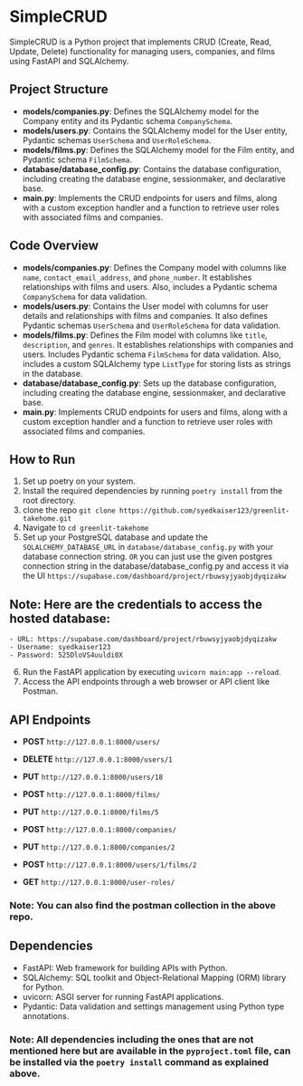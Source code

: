# SimpleCRUD

SimpleCRUD is a Python project that implements CRUD (Create, Read, Update, Delete) functionality for managing users, companies, and films using FastAPI and SQLAlchemy.

## Project Structure

- **models/companies.py**: Defines the SQLAlchemy model for the Company entity and its Pydantic schema `CompanySchema`.
- **models/users.py**: Contains the SQLAlchemy model for the User entity, Pydantic schemas `UserSchema` and `UserRoleSchema`.
- **models/films.py**: Defines the SQLAlchemy model for the Film entity, and Pydantic schema `FilmSchema`.
- **database/database_config.py**: Contains the database configuration, including creating the database engine, sessionmaker, and declarative base.
- **main.py**: Implements the CRUD endpoints for users and films, along with a custom exception handler and a function to retrieve user roles with associated films and companies.

## Code Overview

- **models/companies.py**: Defines the Company model with columns like `name`, `contact_email_address`, and `phone_number`. It establishes relationships with films and users. Also, includes a Pydantic schema `CompanySchema` for data validation.
- **models/users.py**: Contains the User model with columns for user details and relationships with films and companies. It also defines Pydantic schemas `UserSchema` and `UserRoleSchema` for data validation.
- **models/films.py**: Defines the Film model with columns like `title`, `description`, and `genres`. It establishes relationships with companies and users. Includes Pydantic schema `FilmSchema` for data validation. Also, includes a custom SQLAlchemy type `ListType` for storing lists as strings in the database.
- **database/database_config.py**: Sets up the database configuration, including creating the database engine, sessionmaker, and declarative base.
- **main.py**: Implements CRUD endpoints for users and films, along with a custom exception handler and a function to retrieve user roles with associated films and companies.

## How to Run
1. Set up poetry on your system.
2. Install the required dependencies by running `poetry install` from the root directory.
3. clone the repo ```git clone https://github.com/syedkaiser123/greenlit-takehome.git```
4. Navigate to ```cd greenlit-takehome```
5. Set up your PostgreSQL database and update the `SQLALCHEMY_DATABASE_URL` in `database/database_config.py` with your database connection string. ```OR``` you can just use the given postgres connection string in the database/database_config.py and access it via the UI ```https://supabase.com/dashboard/project/rbuwsyjyaobjdyqizakw```

## Note: Here are the credentials to access the hosted database:
    - URL: https://supabase.com/dashboard/project/rbuwsyjyaobjdyqizakw
    - Username: syedkaiser123
    - Password: 525DloVS4uuldi0X
6. Run the FastAPI application by executing `uvicorn main:app --reload`.
7. Access the API endpoints through a web browser or API client like Postman.

## API Endpoints
- **POST** ```http://127.0.0.1:8000/users/```

- **DELETE** ```http://127.0.0.1:8000/users/1```
- **PUT** ```http://127.0.0.1:8000/users/18```
- **POST** ```http://127.0.0.1:8000/films/```
- **PUT** ```http://127.0.0.1:8000/films/5```
- **POST** ```http://127.0.0.1:8000/companies/```
- **PUT** ```http://127.0.0.1:8000/companies/2```
- **POST** ```http://127.0.0.1:8000/users/1/films/2```
- **GET** ```http://127.0.0.1:8000/user-roles/```

### Note: You can also find the postman collection in the above repo.

## Dependencies

- FastAPI: Web framework for building APIs with Python.
- SQLAlchemy: SQL toolkit and Object-Relational Mapping (ORM) library for Python.
- uvicorn: ASGI server for running FastAPI applications.
- Pydantic: Data validation and settings management using Python type annotations.

### **Note**: All dependencies including the ones that are not mentioned here but are available in the ```pyproject.toml``` file, can be installed via the ```poetry install``` command as explained above.
